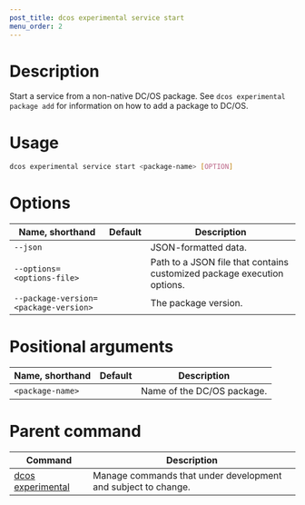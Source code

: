 ```yaml
---
post_title: dcos experimental service start
menu_order: 2
---
```

    
# Description
Start a service from a non-native DC/OS package. See `dcos experimental package add` for information on how to add a package to DC/OS.

# Usage

```bash
dcos experimental service start <package-name> [OPTION]
```

# Options

| Name, shorthand | Default | Description |
|---------|-------------|-------------|
| `--json`   |             |  JSON-formatted data. |
| `--options=<options-file>`   |             | Path to a JSON file that contains customized package execution options. |
| `--package-version=<package-version>`   |             | The package version. |
    
# Positional arguments

| Name, shorthand | Default | Description |
|---------|-------------|-------------|
| `<package-name>`   |             |  Name of the DC/OS package. |    

# Parent command

| Command | Description |
|---------|-------------|
| [dcos experimental](/docs/1.9/cli/command-reference/dcos-experimental/)   |  Manage commands that under development and subject to change. |  